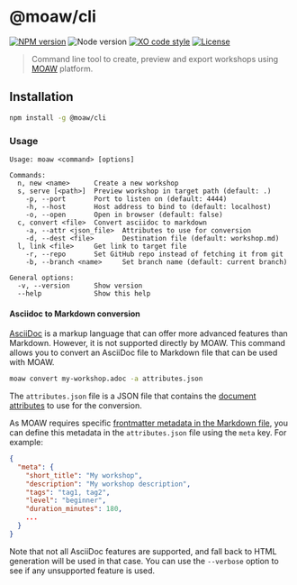 # @moaw/cli

[![NPM version](https://img.shields.io/npm/v/@moaw/cli.svg)](https://www.npmjs.com/package/@moaw/cli)
![Node version](https://img.shields.io/node/v/@moaw/cli.svg)
[![XO code style](https://img.shields.io/badge/code_style-XO-5ed9c7.svg)](https://github.com/sindresorhus/xo)
[![License](https://img.shields.io/badge/license-MIT-blue.svg)](LICENSE)

> Command line tool to create, preview and export workshops using [MOAW](https://aka.ms/moaw) platform.

## Installation

```bash
npm install -g @moaw/cli
```

### Usage

```
Usage: moaw <command> [options]

Commands:
  n, new <name>      Create a new workshop
  s, serve [<path>]  Preview workshop in target path (default: .)
    -p, --port       Port to listen on (default: 4444)
    -h, --host       Host address to bind to (default: localhost)
    -o, --open       Open in browser (default: false)
  c, convert <file>  Convert asciidoc to markdown
    -a, --attr <json_file>  Attributes to use for conversion
    -d, --dest <file>       Destination file (default: workshop.md)
  l, link <file>     Get link to target file
    -r, --repo       Set GitHub repo instead of fetching it from git
    -b, --branch <name>     Set branch name (default: current branch)

General options:
  -v, --version      Show version
  --help             Show this help
```

#### Asciidoc to Markdown conversion

[AsciiDoc](https://asciidoctor.org/docs/asciidoc-syntax-quick-reference/) is a markup language that can offer more advanced features than Markdown. However, it is not supported directly by MOAW. This command allows you to convert an AsciiDoc file to Markdown file that can be used with MOAW.

```bash
moaw convert my-workshop.adoc -a attributes.json
```

The `attributes.json` file is a JSON file that contains the [document attributes](https://docs.asciidoctor.org/asciidoc/latest/attributes/document-attributes/) to use for the conversion.

As MOAW requires specific [frontmatter metadata in the Markdown file](../../template/workshop/workshop.md?plain=1), you can define this metadata in the `attributes.json` file using the `meta` key. For example:

```json
{
  "meta": {
    "short_title": "My workshop",
    "description": "My workshop description",
    "tags": "tag1, tag2",
    "level": "beginner",
    "duration_minutes": 180,
    ...
  }
}
```

Note that not all AsciiDoc features are supported, and fall back to HTML generation will be used in that case. You can use the `--verbose` option to see if any unsupported feature is used.
